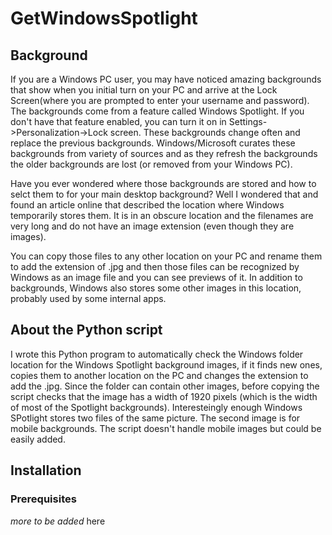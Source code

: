 
# GetWindowsSpotlight

## Background

If you are a Windows PC user, you may have noticed amazing backgrounds that show when you initial turn on your PC and arrive at the Lock Screen(where you are prompted to enter your username and password). The backgrounds come from a feature called Windows Spotlight. If you don't have that feature enabled, you can turn it on in Settings->Personalization->Lock screen. These backgrounds change often and replace the previous backgrounds. Windows/Microsoft curates these backgrounds from variety of sources and as they refresh the backgrounds the older backgrounds are lost (or removed from your Windows PC).

Have you ever wondered where those backgrounds are stored and how to selct them to for your main desktop background? Well I wondered that and found an article online that described the location where Windows temporarily stores them. It is in an obscure location and the filenames are very long and do not have an image extension (even though they are images).  

You can copy those files to any other location on your PC and rename them to add the extension of .jpg and then those files can be recognized by Windows as an image file and you can see previews of it. In addition to backgrounds, Windows also stores some other images in this location, probably used by some internal apps.

## About the Python script

I wrote this Python program to automatically check the Windows folder location for the Windows Spotlight background images, if it finds new ones, copies them to another location on the PC and changes the extension to add the .jpg. Since the folder can contain other images, before copying the script checks that the image has a width of 1920 pixels (which is the width of most of the Spotlight backgrounds). Interesteingly enough Windows SPotlight stores two files of the same picture. The second image is for mobile backgrounds. The script doesn't handle mobile images but could be easily added.

## Installation

### Prerequisites

*more to be added* here
